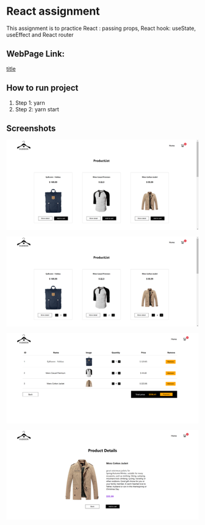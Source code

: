 # React assignment

This assignment is to practice React : passing props, React hook: useState, useEffect and React router

## WebPage Link:

[title][click to open]

## How to run project

1. Step 1: yarn
2. Step 2: yarn start

## Screenshots

![homepage](./src/assets/homePage.png)

![homepage](./src/assets/homePage2.png)

![cartPage](./src/assets/cartPage.png)

![detailPage](./src/assets/detailPage.png)


[click to open]: https://isa-6-react-shopping-cart.vercel.app/